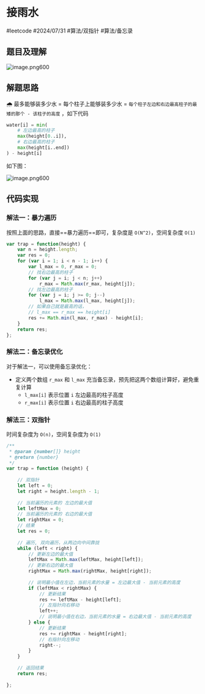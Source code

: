 
# 接雨水


#leetcode   #2024/07/31  #算法/双指针 #算法/备忘录   

## 题目及理解

![image.png600](https://832-1310531898.cos.ap-beijing.myqcloud.com/202407310906405.png?imageSlim)

## 解题思路

🌧 最多能够装多少水  =  每个柱子上能够装多少水  = `每个柱子左边和右边最高柱子的最矮的那个 - 该柱子的高度` ，如下代码

```python
water[i] = min(
    # 左边最高的柱子
    max(height[0..i]),  
    # 右边最高的柱子
    max(height[i..end]) 
) - height[i]
```

如下图：

![image.png600](https://832-1310531898.cos.ap-beijing.myqcloud.com/202407310915725.png?imageSlim)

## 代码实现

### 解法一：暴力遍历

按照上面的思路，直接==暴力遍历==即可，复杂度是 `O(N^2)`，空间复杂度 `O(1)`

```javascript
var trap = function(height) {
    var n = height.length;
    var res = 0;
    for (var i = 1; i < n - 1; i++) {
        var l_max = 0, r_max = 0;
        // 找右边最高的柱子
        for (var j = i; j < n; j++)
            r_max = Math.max(r_max, height[j]);
        // 找左边最高的柱子
        for (var j = i; j >= 0; j--)
            l_max = Math.max(l_max, height[j]);
        // 如果自己就是最高的话，
        // l_max == r_max == height[i]
        res += Math.min(l_max, r_max) - height[i];
    }
    return res;
};
```

### 解法二：备忘录优化

对于解法一，可以使用备忘录优化：

- 定义两个数组 `r_max` 和 `l_max` 充当备忘录，预先把这两个数组计算好，避免重复计算
	- `l_max[i]` 表示位置 `i` 左边最高的柱子高度
	- `r_max[i]` 表示位置 `i` 右边最高的柱子高度

### 解法三：双指针

时间复杂度为 `O(n)`，空间复杂度为 `O(1)`

```javascript
/**  
 * @param {number[]} height  
 * @return {number}  
 */  
var trap = function (height) {  
  
    // 双指针  
    let left = 0;  
    let right = height.length - 1;  
  
    // 当前遍历的元素的 左边的最大值  
    let leftMax = 0;  
    // 当前遍历的元素的 右边的最大值  
    let rightMax = 0;  
    // 结果  
    let res = 0;  
  
    // 遍历, 双向遍历，从两边向中间靠拢  
    while (left < right) {  
        // 更新左边的最大值  
        leftMax = Math.max(leftMax, height[left]);  
        // 更新右边的最大值  
        rightMax = Math.max(rightMax, height[right]);  
  
        // 说明最小值在左边，当前元素的水量 = 左边最大值 - 当前元素的高度  
        if (leftMax < rightMax) {  
            // 更新结果  
            res += leftMax - height[left];  
            // 左指针向右移动  
            left++;  
            // 说明最小值在右边，当前元素的水量 = 右边最大值 - 当前元素的高度  
        } else {  
            // 更新结果  
            res += rightMax - height[right];  
            // 右指针向左移动  
            right--;  
        }  
    }  
  
    // 返回结果  
    return res;  
  
};
```

